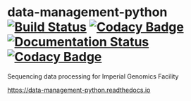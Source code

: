 # data-management-python [![Build Status](https://api.travis-ci.com/imperial-genomics-facility/data-management-python.svg?branch=master)](https://api.travis-ci.com/imperial-genomics-facility/data-management-python.svg?branch=master) [![Codacy Badge](https://api.codacy.com/project/badge/Grade/c9fd21e5a8bb4e66ae5ef219bc4cd4c1)](https://www.codacy.com/app/avikdatta/data-management-python?utm_source=github.com&amp;utm_medium=referral&amp;utm_content=imperial-genomics-facility/data-management-python&amp;utm_campaign=Badge_Grade) [![Documentation Status](https://readthedocs.org/projects/data-management-python/badge/?version=master)](https://data-management-python.readthedocs.io/en/master/?badge=master)  [![Codacy Badge](https://app.codacy.com/project/badge/Coverage/c9fd21e5a8bb4e66ae5ef219bc4cd4c1)](https://www.codacy.com/manual/ImperialGenomicFacility/data-management-python/dashboard?utm_source=github.com&amp;utm_medium=referral&amp;utm_content=imperial-genomics-facility/data-management-python&amp;utm_campaign=Badge_Coverage)

Sequencing data processing for Imperial Genomics Facility

https://data-management-python.readthedocs.io
